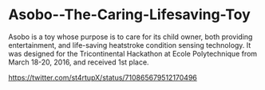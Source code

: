 # Asobo--The-Caring-Lifesaving-Toy

Asobo is a toy whose purpose is to care for its child owner, both providing entertainment, and life-saving heatstroke condition sensing technology. It was designed for the Tricontinental Hackathon at Ecole Polytechnique from March 18-20, 2016, and received 1st place.

https://twitter.com/st4rtupX/status/710865679512170496
